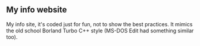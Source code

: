 ## My info website
My info site, it's coded just for fun, not to show the best practices. It mimics the old school Borland Turbo C++ style (MS-DOS Edit had something similar too).